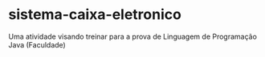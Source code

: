# sistema-caixa-eletronico
Uma atividade visando treinar para a prova de Linguagem de Programação Java (Faculdade)
